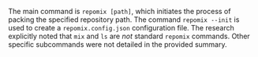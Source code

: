 The main command is `repomix [path]`, which initiates the process of packing the specified repository path. The command `repomix --init` is used to create a `repomix.config.json` configuration file. The research explicitly noted that `mix` and `ls` are *not* standard `repomix` commands. Other specific subcommands were not detailed in the provided summary.